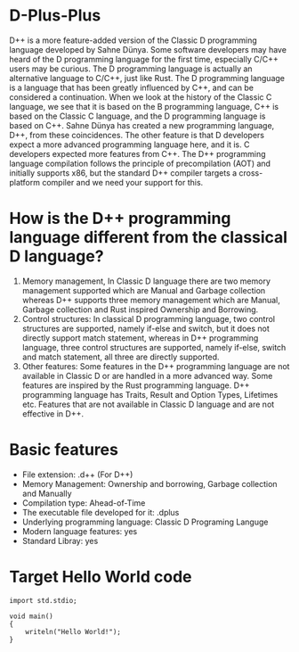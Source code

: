 # D-Plus-Plus
D++ is a more feature-added version of the Classic D programming language developed by Sahne Dünya. Some software developers may have heard of the D programming language for the first time, especially C/C++ users may be curious. The D programming language is actually an alternative language to C/C++, just like Rust. The D programming language is a language that has been greatly influenced by C++, and can be considered a continuation. When we look at the history of the Classic C language, we see that it is based on the B programming language, C++ is based on the Classic C language, and the D programming language is based on C++. Sahne Dünya has created a new programming language, D++, from these coincidences. The other feature is that D developers expect a more advanced programming language here, and it is. C developers expected more features from C++. The D++ programming language compilation follows the principle of precompilation (AOT) and initially supports x86, but the standard D++ compiler targets a cross-platform compiler and we need your support for this.

# How is the D++ programming language different from the classical D language?
1. Memory management, In Classic D language there are two memory management supported which are Manual and Garbage collection whereas D++ supports three memory management which are Manual, Garbage collection and Rust inspired Ownership and Borrowing.
2. Control structures: In classical D programming language, two control structures are supported, namely if-else and switch, but it does not directly support match statement, whereas in D++ programming language, three control structures are supported, namely if-else, switch and match statement, all three are directly supported.
3. Other features: Some features in the D++ programming language are not available in Classic D or are handled in a more advanced way. Some features are inspired by the Rust programming language. D++ programming language has Traits, Result and Option Types, Lifetimes etc. Features that are not available in Classic D language and are not effective in D++.

# Basic features
* File extension: .d++ (For D++)
* Memory Management: Ownership and borrowing, Garbage collection and Manually
* Compilation type: Ahead-of-Time
* The executable file developed for it: .dplus
* Underlying programming language: Classic D Programing Languge
* Modern language features: yes
* Standard Libray: yes

# Target Hello World code
```
import std.stdio;

void main()
{
    writeln("Hello World!");
}
